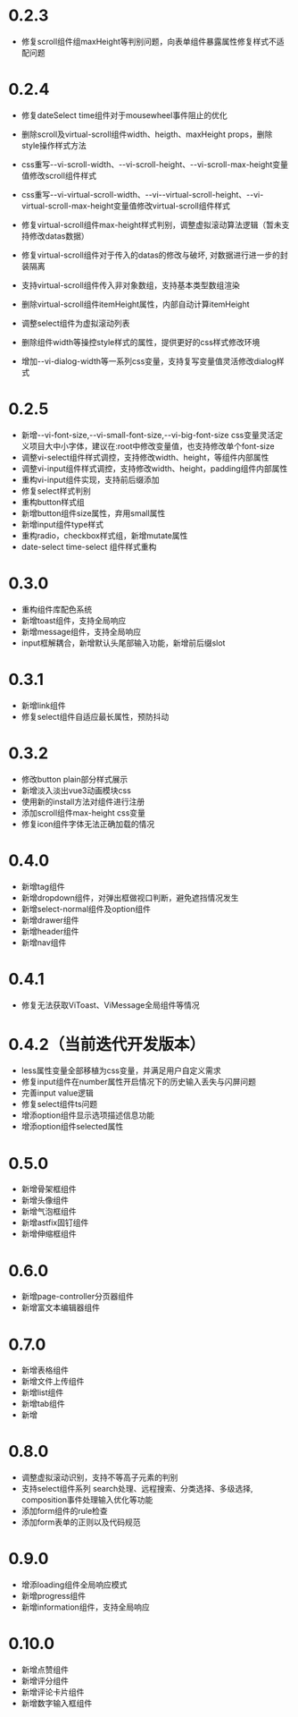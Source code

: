 # 0.2.3

- 修复scroll组件组maxHeight等判别问题，向表单组件暴露属性修复样式不适配问题 

# 0.2.4

- 修复dateSelect time组件对于mousewheel事件阻止的优化

- 删除scroll及virtual-scroll组件width、heigth、maxHeight  props，删除style操作样式方法
- css重写--vi-scroll-width、--vi-scroll-height、--vi-scroll-max-height变量值修改scroll组件样式
- css重写--vi-virtual-scroll-width、--vi--virtual-scroll-height、--vi-virtual-scroll-max-height变量值修改virtual-scroll组件样式
- 修复virtual-scroll组件max-height样式判别，调整虚拟滚动算法逻辑（暂未支持修改datas数据）
- 修复virtual-scroll组件对于传入的datas的修改与破坏, 对数据进行进一步的封装隔离
- 支持virtual-scroll组件传入非对象数组，支持基本类型数组渲染
- 删除virtual-scroll组件itemHeight属性，内部自动计算itemHeight
- 调整select组件为虚拟滚动列表
- 删除组件width等操控style样式的属性，提供更好的css样式修改环境
- 增加--vi-dialog-width等一系列css变量，支持复写变量值灵活修改dialog样式

# 0.2.5

- 新增--vi-font-size,--vi-small-font-size,--vi-big-font-size css变量灵活定义项目大中小字体，建议在:root中修改变量值，也支持修改单个font-size
- 调整vi-select组件样式调控，支持修改width、height，等组件内部属性
- 调整vi-input组件样式调控，支持修改width、height，padding组件内部属性
- 重构vi-input组件实现，支持前后缀添加
- 修复select样式判别
- 重构button样式组
- 新增button组件size属性，弃用small属性
- 新增input组件type样式
- 重构radio，checkbox样式组，新增mutate属性
- date-select time-select 组件样式重构

# 0.3.0

- 重构组件库配色系统
- 新增toast组件，支持全局响应
- 新增message组件，支持全局响应
- input框解耦合，新增默认头尾部输入功能，新增前后缀slot

# 0.3.1

- 新增link组件
- 修复select组件自适应最长属性，预防抖动

# 0.3.2

- 修改button plain部分样式展示
- 新增淡入淡出vue3动画模块css
- 使用新的install方法对组件进行注册
- 添加scroll组件max-height css变量
- 修复icon组件字体无法正确加载的情况

# 0.4.0

- 新增tag组件
- 新增dropdown组件，对弹出框做视口判断，避免遮挡情况发生
- 新增select-normal组件及option组件
- 新增drawer组件
- 新增header组件
- 新增nav组件

# 0.4.1

- 修复无法获取ViToast、ViMessage全局组件等情况

# 0.4.2（当前迭代开发版本）

- less属性变量全部移植为css变量，并满足用户自定义需求
- 修复input组件在number属性开启情况下的历史输入丢失与闪屏问题
- 完善input value逻辑
- 修复select组件ts问题
- 增添option组件显示选项描述信息功能
- 增添option组件selected属性

# 0.5.0

- 新增骨架框组件
- 新增头像组件
- 新增气泡框组件
- 新增astfix固钉组件
- 新增伸缩框组件

# 0.6.0

- 新增page-controller分页器组件
- 新增富文本编辑器组件

# 0.7.0

- 新增表格组件
- 新增文件上传组件
- 新增list组件
- 新增tab组件
- 新增

# 0.8.0

- 调整虚拟滚动识别，支持不等高子元素的判别
- 支持select组件系列 search处理、远程搜索、分类选择、多级选择, composition事件处理输入优化等功能
- 添加form组件的rule检查
- 添加form表单的正则以及代码规范

# 0.9.0

- 增添loading组件全局响应模式
- 新增progress组件
- 新增information组件，支持全局响应

# 0.10.0

- 新增点赞组件
- 新增评分组件
- 新增评论卡片组件
- 新增数字输入框组件